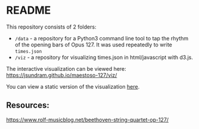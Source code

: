 # README

This repository consists of 2 folders: 
* `/data` - a repository for a Python3 command line tool to tap the rhythm of the opening bars of Opus 127. It was used repeatedly to write
`times.json`
* `/viz` - a repository for visualizing times.json in html/javascript with d3.js.

The interactive visualization can be viewed here: https://jsundram.github.io/maestoso-127/viz/

You can view a static version of the visualization [here](https://jsundram.github.io/maestoso-127/output/The%20Maestosos%20of%20Opus%20127%20-%20v1.pdf).
## Resources:
https://www.rolf-musicblog.net/beethoven-string-quartet-op-127/
